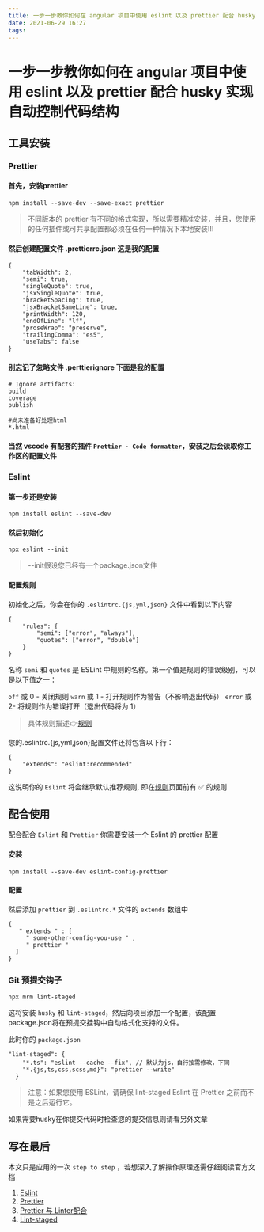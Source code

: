 ```yaml
---
title: 一步一步教你如何在 angular 项目中使用 eslint 以及 prettier 配合 husky 实现自动控制代码结构
date: 2021-06-29 16:27
tags:
---
```


# 一步一步教你如何在 angular 项目中使用 eslint 以及 prettier 配合 husky 实现自动控制代码结构

## 工具安装

### Prettier

#### 首先，安装prettier

```
npm install --save-dev --save-exact prettier
```

> 不同版本的 prettier 有不同的格式实现，所以需要精准安装，并且，您使用的任何插件或可共享配置都必须在任何一种情况下本地安装!!!

#### 然后创建配置文件 .prettierrc.json 这是我的配置

```
{
    "tabWidth": 2,
    "semi": true,
    "singleQuote": true,
    "jsxSingleQuote": true,
    "bracketSpacing": true,
    "jsxBracketSameLine": true,
    "printWidth": 120,
    "endOfLine": "lf",
    "proseWrap": "preserve",
    "trailingComma": "es5",
    "useTabs": false
}
```

#### 别忘记了忽略文件 .perttierignore 下面是我的配置

```
# Ignore artifacts:
build
coverage
publish

#尚未准备好处理html
*.html
```

#### 当然 vscode 有配套的插件 `Prettier - Code formatter`，安装之后会读取你工作区的配置文件

### Eslint

#### 第一步还是安装

```
npm install eslint --save-dev
```

#### 然后初始化

```
npx eslint --init
```

> --init假设您已经有一个package.json文件

#### 配置规则

初始化之后，你会在你的 `.eslintrc.{js,yml,json}` 文件中看到以下内容

```
{
    "rules": {
        "semi": ["error", "always"],
        "quotes": ["error", "double"]
    }
}
```

名称 `semi` 和 `quotes` 是 ESLint 中规则的名称。第一个值是规则的错误级别，可以是以下值之一：

`off` 或 0 - 关闭规则
`warn` 或 1 - 打开规则作为警告（不影响退出代码）
`error` 或 2- 将规则作为错误打开（退出代码将为 1）

> 具体规则描述👉[规则](https://eslint.org/docs/rules/)

您的.eslintrc.{js,yml,json}配置文件还将包含以下行：

```
{
    "extends": "eslint:recommended"
}
```

这说明你的 `Eslint` 将会继承默认推荐规则, 即在[规则](https://eslint.org/docs/rules/)页面前有 ✅ 的规则

## 配合使用

配合配合 `Eslint` 和 `Prettier` 你需要安装一个 Eslint 的 prettier 配置

#### 安装

```
npm install --save-dev eslint-config-prettier
```

#### 配置

然后添加 `prettier` 到 `.eslintrc.*` 文件的 `extends` 数组中

```
{
   " extends " : [
     " some-other-config-you-use " ,
     " prettier "
  ]
}
```

### Git 预提交钩子

```
npx mrm lint-staged
```

这将安装 `husky` 和 `lint-staged`，然后向项目添加一个配置，该配置package.json将在预提交挂钩中自动格式化支持的文件。

此时你的 `package.json`

```
"lint-staged": {
    "*.ts": "eslint --cache --fix", // 默认为js，自行按需修改，下同
    "*.{js,ts,css,scss,md}": "prettier --write"
  }
```

> 注意：如果您使用 ESLint，请确保 lint-staged Eslint 在 Prettier 之前而不是之后运行它。

如果需要husky在你提交代码时检查您的提交信息则请看另外文章

## 写在最后

本文只是应用的一次 `step to step` ，若想深入了解操作原理还需仔细阅读官方文档

1. [Eslint](https://eslint.org/docs/user-guide/getting-started)
2. [Prettier](https://prettier.io/docs/en/index.html)
3. [Prettier 与 Linter配合](https://prettier.io/docs/en/integrating-with-linters.html)
4. [Lint-staged](https://github.com/okonet/lint-staged)
